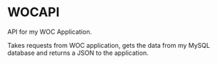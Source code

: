 # WOCAPI
API for my WOC Application.

Takes requests from WOC application, gets the data from my MySQL database and returns a JSON to the application.
